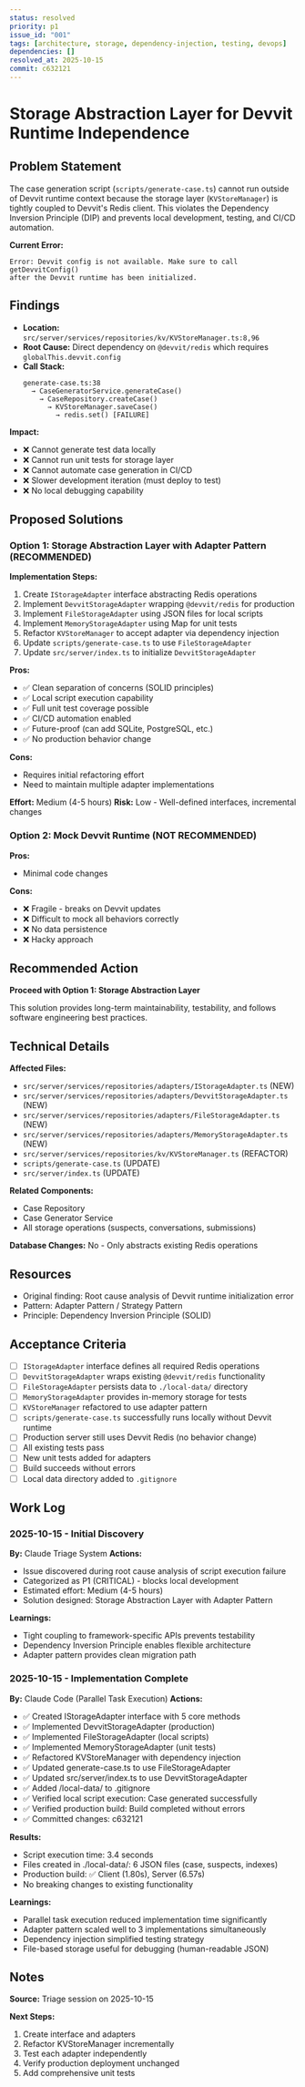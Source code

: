 ```yaml
---
status: resolved
priority: p1
issue_id: "001"
tags: [architecture, storage, dependency-injection, testing, devops]
dependencies: []
resolved_at: 2025-10-15
commit: c632121
---
```


# Storage Abstraction Layer for Devvit Runtime Independence

## Problem Statement

The case generation script (`scripts/generate-case.ts`) cannot run outside of Devvit runtime context because the storage layer (`KVStoreManager`) is tightly coupled to Devvit's Redis client. This violates the Dependency Inversion Principle (DIP) and prevents local development, testing, and CI/CD automation.

**Current Error:**
```
Error: Devvit config is not available. Make sure to call getDevvitConfig()
after the Devvit runtime has been initialized.
```

## Findings

- **Location:** `src/server/services/repositories/kv/KVStoreManager.ts:8,96`
- **Root Cause:** Direct dependency on `@devvit/redis` which requires `globalThis.devvit.config`
- **Call Stack:**
  ```
  generate-case.ts:38
    → CaseGeneratorService.generateCase()
      → CaseRepository.createCase()
        → KVStoreManager.saveCase()
          → redis.set() [FAILURE]
  ```

**Impact:**
- ❌ Cannot generate test data locally
- ❌ Cannot run unit tests for storage layer
- ❌ Cannot automate case generation in CI/CD
- ❌ Slower development iteration (must deploy to test)
- ❌ No local debugging capability

## Proposed Solutions

### Option 1: Storage Abstraction Layer with Adapter Pattern (RECOMMENDED)

**Implementation Steps:**
1. Create `IStorageAdapter` interface abstracting Redis operations
2. Implement `DevvitStorageAdapter` wrapping `@devvit/redis` for production
3. Implement `FileStorageAdapter` using JSON files for local scripts
4. Implement `MemoryStorageAdapter` using Map for unit tests
5. Refactor `KVStoreManager` to accept adapter via dependency injection
6. Update `scripts/generate-case.ts` to use `FileStorageAdapter`
7. Update `src/server/index.ts` to initialize `DevvitStorageAdapter`

**Pros:**
- ✅ Clean separation of concerns (SOLID principles)
- ✅ Local script execution capability
- ✅ Full unit test coverage possible
- ✅ CI/CD automation enabled
- ✅ Future-proof (can add SQLite, PostgreSQL, etc.)
- ✅ No production behavior change

**Cons:**
- Requires initial refactoring effort
- Need to maintain multiple adapter implementations

**Effort:** Medium (4-5 hours)
**Risk:** Low - Well-defined interfaces, incremental changes

### Option 2: Mock Devvit Runtime (NOT RECOMMENDED)

**Pros:**
- Minimal code changes

**Cons:**
- ❌ Fragile - breaks on Devvit updates
- ❌ Difficult to mock all behaviors correctly
- ❌ No data persistence
- ❌ Hacky approach

## Recommended Action

**Proceed with Option 1: Storage Abstraction Layer**

This solution provides long-term maintainability, testability, and follows software engineering best practices.

## Technical Details

**Affected Files:**
- `src/server/services/repositories/adapters/IStorageAdapter.ts` (NEW)
- `src/server/services/repositories/adapters/DevvitStorageAdapter.ts` (NEW)
- `src/server/services/repositories/adapters/FileStorageAdapter.ts` (NEW)
- `src/server/services/repositories/adapters/MemoryStorageAdapter.ts` (NEW)
- `src/server/services/repositories/kv/KVStoreManager.ts` (REFACTOR)
- `scripts/generate-case.ts` (UPDATE)
- `src/server/index.ts` (UPDATE)

**Related Components:**
- Case Repository
- Case Generator Service
- All storage operations (suspects, conversations, submissions)

**Database Changes:** No - Only abstracts existing Redis operations

## Resources

- Original finding: Root cause analysis of Devvit runtime initialization error
- Pattern: Adapter Pattern / Strategy Pattern
- Principle: Dependency Inversion Principle (SOLID)

## Acceptance Criteria

- [ ] `IStorageAdapter` interface defines all required Redis operations
- [ ] `DevvitStorageAdapter` wraps existing `@devvit/redis` functionality
- [ ] `FileStorageAdapter` persists data to `./local-data/` directory
- [ ] `MemoryStorageAdapter` provides in-memory storage for tests
- [ ] `KVStoreManager` refactored to use adapter pattern
- [ ] `scripts/generate-case.ts` successfully runs locally without Devvit runtime
- [ ] Production server still uses Devvit Redis (no behavior change)
- [ ] All existing tests pass
- [ ] New unit tests added for adapters
- [ ] Build succeeds without errors
- [ ] Local data directory added to `.gitignore`

## Work Log

### 2025-10-15 - Initial Discovery
**By:** Claude Triage System
**Actions:**
- Issue discovered during root cause analysis of script execution failure
- Categorized as P1 (CRITICAL) - blocks local development
- Estimated effort: Medium (4-5 hours)
- Solution designed: Storage Abstraction Layer with Adapter Pattern

**Learnings:**
- Tight coupling to framework-specific APIs prevents testability
- Dependency Inversion Principle enables flexible architecture
- Adapter pattern provides clean migration path

### 2025-10-15 - Implementation Complete
**By:** Claude Code (Parallel Task Execution)
**Actions:**
- ✅ Created IStorageAdapter interface with 5 core methods
- ✅ Implemented DevvitStorageAdapter (production)
- ✅ Implemented FileStorageAdapter (local scripts)
- ✅ Implemented MemoryStorageAdapter (unit tests)
- ✅ Refactored KVStoreManager with dependency injection
- ✅ Updated generate-case.ts to use FileStorageAdapter
- ✅ Updated src/server/index.ts to use DevvitStorageAdapter
- ✅ Added /local-data/ to .gitignore
- ✅ Verified local script execution: Case generated successfully
- ✅ Verified production build: Build completed without errors
- ✅ Committed changes: c632121

**Results:**
- Script execution time: 3.4 seconds
- Files created in ./local-data/: 6 JSON files (case, suspects, indexes)
- Production build: ✅ Client (1.80s), Server (6.57s)
- No breaking changes to existing functionality

**Learnings:**
- Parallel task execution reduced implementation time significantly
- Adapter pattern scaled well to 3 implementations simultaneously
- Dependency injection simplified testing strategy
- File-based storage useful for debugging (human-readable JSON)

## Notes

**Source:** Triage session on 2025-10-15

**Next Steps:**
1. Create interface and adapters
2. Refactor KVStoreManager incrementally
3. Test each adapter independently
4. Verify production deployment unchanged
5. Add comprehensive unit tests
